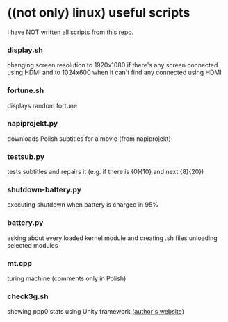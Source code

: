 # ((not only) linux) useful scripts

I have NOT written all scripts from this repo.

### display.sh

changing screen resolution to 1920x1080 if there's any screen connected using HDMI and to 1024x600 when it can't find any connected using HDMI

### fortune.sh

displays random fortune

###  napiprojekt.py

downloads Polish subtitles for a movie (from napiprojekt)

### testsub.py

tests subtitles and repairs it (e.g. if there is {0}{10} and next {8}{20})

### shutdown-battery.py

executing shutdown when battery is charged in 95%

### battery.py

asking about every loaded kernel module and creating .sh files unloading selected modules

### mt.cpp

turing machine (comments only in Polish)

### check3g.sh

showing ppp0 stats using Unity framework ([author's website](http://opensource.ksx4system.net/ubuntu/check3g/))

